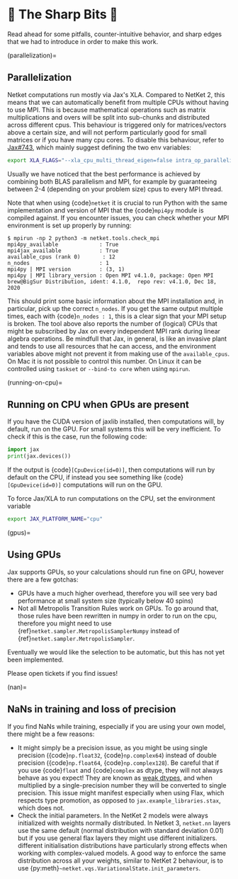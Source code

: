 # 🔪 The Sharp Bits 🔪

Read ahead for some pitfalls, counter-intuitive behavior, and sharp edges that we had to introduce in order to make this work.


(parallelization)=
## Parallelization

Netket computations run mostly via Jax's XLA.
Compared to NetKet 2, this means that we can automatically benefit from multiple CPUs without having to use MPI.
This is because mathematical operations such as matrix multiplications and overs will be split into sub-chunks and distributed across different cpus.
This behaviour is triggered only for matrices/vectors above a certain size, and will not perform particularly good for small matrices or if you have many cpu cores.
To disable this behaviour, refer to [Jax#743](https://github.com/google/jax/issues/743), which mainly suggest defining the two env variables:

```bash
export XLA_FLAGS="--xla_cpu_multi_thread_eigen=false intra_op_parallelism_threads=1"
```

Usually we have noticed that the best performance is achieved by combining both BLAS parallelism and MPI, for example by guaranteeing between 2-4 (depending on your problem size) cpus to every MPI thread.

Note that when using {code}`netket` it is crucial to run Python with the same implementation and version of MPI that the {code}`mpi4py` module is compiled against.
If you encounter issues, you can check whether your MPI environment is set up properly by running:

```
$ mpirun -np 2 python3 -m netket.tools.check_mpi
mpi4py_available             : True
mpi4jax_available            : True
available_cpus (rank 0)       : 12
n_nodes                      : 1
mpi4py | MPI version         : (3, 1)
mpi4py | MPI library_version : Open MPI v4.1.0, package: Open MPI brew@BigSur Distribution, ident: 4.1.0,  repo rev: v4.1.0, Dec 18, 2020
```

This should print some basic information about the MPI installation and, in particular, pick up the correct `n_nodes`.
If you get the same output multiple times, each with {code}`n_nodes : 1`, this is a clear sign that your MPI setup is broken.
The tool above also reports the number of (logical) CPUs that might be subscribed by Jax on every independent MPI rank during linear algebra operations.
Be mindfull that Jax, in general, is like an invasive plant and tends to use all resources that he can access, and
the environment variables above might not prevent it from making use of the `available_cpus`.
On Mac it is not possible to control this number.
On Linux it can be controlled using `taskset` or `--bind-to core` when using `mpirun`.


(running-on-cpu)=
## Running on CPU when GPUs are present

If you have the CUDA version of jaxlib installed, then computations will, by default, run on the GPU.
For small systems this will be very inefficient. To check if this is the case, run the following code:

```python
import jax
print(jax.devices())
```

If the output is {code}`[CpuDevice(id=0)]`, then computations will run by default on the CPU, if instead you see
something like {code}`[GpuDevice(id=0)]` computations will run on the GPU.

To force Jax/XLA to run computations on the CPU, set the environment variable

```bash
export JAX_PLATFORM_NAME="cpu"
```

(gpus)=

## Using GPUs

Jax supports GPUs, so your calculations should run fine on GPU, however there are a few gotchas:

- GPUs have a much higher overhead, therefore you will see very bad performance at small system size (typically below 40 spins)
- Not all Metropolis Transition Rules work on GPUs. To go around that, those rules have been rewritten in numpy in order to run on the cpu, therefore you might need to use {ref}`netket.sampler.MetropolisSamplerNumpy` instead of {ref}`netket.sampler.MetropolisSampler`.

Eventually we would like the selection to be automatic, but this has not yet been implemented.

Please open tickets if you find issues!

(nan)=

## NaNs in training and loss of precision

If you find NaNs while training, especially if you are using your own model, there might be a few reasons:

- It might simply be a precision issue, as you might be using single precision ({code}`np.float32`, {code}`np.complex64`) instead of double precision ({code}`np.float64`, {code}`np.complex128`). Be careful that if you use {code}`float` and {code}`complex` as dtype, they will not always behave as you expect!
  They are known as [weak dtypes](https://jax.readthedocs.io/en/latest/type_promotion.html?highlight=type-promotion), and when multiplied by a single-precision number they will be converted to single precision.
  This issue might manifest especially when using Flax, which respects type promotion, as opposed to `jax.example_libraries.stax`, which does not.
- Check the initial parameters. In the NetKet 2 models were always initialized with weights normally distributed.
  In Netket 3, `netket.nn` layers use the same default (normal distribution with standard deviation 0.01) but
  if you use general flax layers they might use different initializers.
  different initialisation distributions have particularly strong effects when working with complex-valued models.
  A good way to enforce the same distribution across all your weights, similar to NetKet 2 behaviour, is to use {py:meth}`~netket.vqs.VariationalState.init_parameters`.
